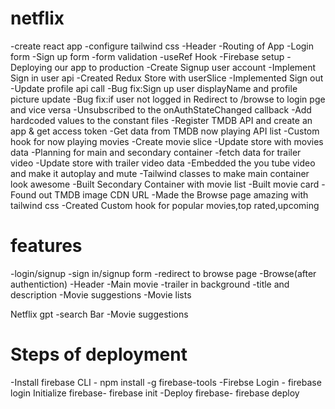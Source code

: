 # netflix

-create react app
-configure tailwind css
-Header
-Routing of App
-Login form
-Sign up form
-form validation
-useRef Hook
-Firebase setup
-Deploying our app to production
-Create Signup user account
-Implement Sign in user api
-Created Redux Store with userSlice
-Implemented Sign out
-Update profile api call
-Bug fix:Sign up user displayName and profile picture update
-Bug fix:if user not logged in Redirect to /browse to login pge and vice versa
-Unsubscribed to the onAuthStateChanged callback
-Add hardcoded values to the constant files
-Register TMDB API and create an app & get access token
-Get data from TMDB now playing API list
-Custom hook for now playing movies
-Create movie slice
-Update store with movies data
-Planning for main and secondary container
-fetch data for trailer video
-Update store with trailer video data
-Embedded the you tube video and make it autoplay and mute
-Tailwind classes to make main container look awesome
-Built Secondary Container with movie list
-Built movie card
-Found out TMDB image CDN URL
-Made the Browse page amazing with tailwind css
-Created Custom hook for popular movies,top rated,upcoming

# features

-login/signup
-sign in/signup form
-redirect to browse page
-Browse(after authentiction)
-Header
-Main movie
-trailer in background
-title and description
-Movie suggestions
-Movie lists

Netflix gpt
-search Bar
-Movie suggestions

# Steps of deployment

-Install firebase CLI - npm install -g firebase-tools
-Firebse Login - firebase login
Initialize firebase- firebase init
-Deploy firebase- firebase deploy
